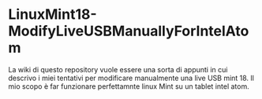 # LinuxMint18-ModifyLiveUSBManuallyForIntelAtom
La wiki di questo repository vuole essere una sorta di appunti in cui descrivo i miei tentativi per modificare manualmente una live USB mint 18.
Il mio scopo è far funzionare perfettamnte linux Mint su un tablet intel atom.
